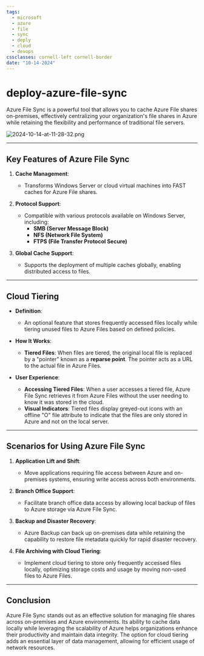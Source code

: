 ```yaml
---
tags:
  - microsoft
  - azure
  - file
  - sync
  - deply
  - cloud
  - devops
cssclasses: cornell-left cornell-border
date: "10-14-2024"
---
```


# deploy-azure-file-sync

Azure File Sync is a powerful tool that allows you to cache Azure File shares on-premises, effectively centralizing your organization's file shares in Azure while retaining the flexibility and performance of traditional file servers.


![2024-10-14-at-11-28-32.png](2024-10-14-at-11-28-32.png)

---


## Key Features of Azure File Sync

1. **Cache Management**:
   - Transforms Windows Server or cloud virtual machines into FAST caches for Azure File shares.
   
2. **Protocol Support**:
   - Compatible with various protocols available on Windows Server, including:
     - **SMB (Server Message Block)**
     - **NFS (Network File System)**
     - **FTPS (File Transfer Protocol Secure)**

3. **Global Cache Support**:
   - Supports the deployment of multiple caches globally, enabling distributed access to files.

---

## Cloud Tiering

- **Definition**:
  - An optional feature that stores frequently accessed files locally while tiering unused files to Azure Files based on defined policies.

- **How It Works**:
  - **Tiered Files**: When files are tiered, the original local file is replaced by a "pointer" known as a **reparse point**. The pointer acts as a URL to the actual file in Azure Files.
  
- **User Experience**:
  - **Accessing Tiered Files**: When a user accesses a tiered file, Azure File Sync retrieves it from Azure Files without the user needing to know it was stored in the cloud.
  - **Visual Indicators**: Tiered files display greyed-out icons with an offline "O" file attribute to indicate that the files are only stored in Azure and not on the local server.

---

## Scenarios for Using Azure File Sync

1. **Application Lift and Shift**:
   - Move applications requiring file access between Azure and on-premises systems, ensuring write access across both environments.

2. **Branch Office Support**:
   - Facilitate branch office data access by allowing local backup of files to Azure storage via Azure File Sync.

3. **Backup and Disaster Recovery**:
   - Azure Backup can back up on-premises data while retaining the capability to restore file metadata quickly for rapid disaster recovery.

4. **File Archiving with Cloud Tiering**:
   - Implement cloud tiering to store only frequently accessed files locally, optimizing storage costs and usage by moving non-used files to Azure Files.

---

## Conclusion

Azure File Sync stands out as an effective solution for managing file shares across on-premises and Azure environments. Its ability to cache data locally while leveraging the scalability of Azure helps organizations enhance their productivity and maintain data integrity. The option for cloud tiering adds an essential layer of data management, allowing for efficient usage of network resources.

